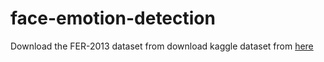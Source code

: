# face-emotion-detection
Download the FER-2013 dataset from 
download kaggle dataset from [here](https://www.kaggle.com/datasets/deadskull7/fer2013)
